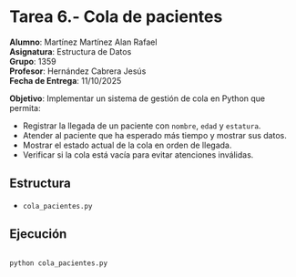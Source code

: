# Tarea 6.- Cola de pacientes

**Alumno**: Martínez Martínez Alan Rafael  
**Asignatura**: Estructura de Datos  
**Grupo**: 1359  
**Profesor**: Hernández Cabrera Jesús  
**Fecha de Entrega**: 11/10/2025   

**Objetivo**: Implementar un sistema de gestión de cola en Python que permita:
- Registrar la llegada de un paciente con `nombre`, `edad` y `estatura`.  
- Atender al paciente que ha esperado más tiempo y mostrar sus datos.  
- Mostrar el estado actual de la cola en orden de llegada.  
- Verificar si la cola está vacía para evitar atenciones inválidas.

## Estructura
- `cola_pacientes.py`  

## Ejecución
```bash

python cola_pacientes.py
